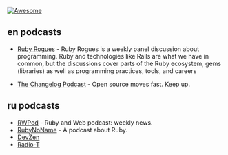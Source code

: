 [![Awesome](https://cdn.rawgit.com/sindresorhus/awesome/d7305f38d29fed78fa85652e3a63e154dd8e8829/media/badge.svg)](https://github.com/sindresorhus/awesome)

## en podcasts
- [Ruby Rogues](https://devchat.tv/ruby-rogues/) - Ruby Rogues is a weekly panel discussion about programming. Ruby and technologies like Rails are what we have in common, but the discussions cover parts of the Ruby ecosystem, gems (libraries) as well as programming practices, tools, and careers

- [The Changelog Podcast](https://changelog.com/podcast/) - Open source moves fast. Keep up.

## ru podcasts
- [RWPod](http://www.rwpod.com/) - Ruby and Web podcast: weekly news.
- [RubyNoName](http://rubynoname.ru/) - A podcast about Ruby.
- [DevZen](http://devzen.ru/)
- [Radio-T](http://radio-t.com)
